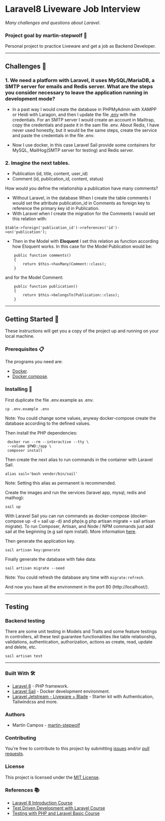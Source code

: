 # Laravel8 Liveware Job Interview

_Many challenges and questions about Laravel._

### Project goal by martin-stepwolf :goal_net:

Personal project to practice Liveware and get a job as Backend Developer.

---

## Challenges :star2:

### 1. We need a platform with Laravel, it uses MySQL/MariaDB, a SMTP server for emails and Redis server.  What are the steps you consider necessary to leave the application running in development mode?

- In a past way I would create the database in PHPMyAdmin with XAMPP or Heidi with Laragon, and then I update the file [.env](.env) with the credentials. For an SMTP server I would create an account in Mailtrap, copy the credentials and paste it in the sam file .env. About Redis, I have never used honestly, but it would be the same steps, create the service and paste the credentials in the file .env.

- Now I use docker, in this case Laravel Sail provide some containers for MySQL, MailHog(SMTP server for testing) and Redis server.

### 2. Imagine the next tables.

- Publication (id, title, content, user_id)
- Comment (id, publication_id, content, status)

How would you define the relationship a publication have many comments?

- Without Laravel, in the database When I create the table comments I would set the attribute publication_id in Comments as foreign key to reference the primary key id in Publication.
- With Laravel when I create the migration for the Comments I would set this relation with:
```
$table->foreign('publication_id')->references('id')->on('publication');
```

- Then in the Model with **Eloquent** I set this relation as function according how Eloquent works.
In this case for the Model Publication would be:
```
    public function comments() 
    {
        return $this->hasMany(Comment::class);
    }
```
and for the Model Comment:
```
    public function publication()
    {
        return $this->belongsTo(Publication::class);
    }
```

---

## Getting Started :rocket:

These instructions will get you a copy of the project up and running on your local machine.

### Prerequisites :clipboard:

The programs you need are:

-   [Docker](https://www.docker.com/get-started).
-   [Docker compose](https://docs.docker.com/compose/install/).

### Installing 🔧

First duplicate the file .env.example as .env.

```
cp .env.example .env
```

Note: You could change some values, anyway docker-compose create the database according to the defined values.

Then install the PHP dependencies:

```
 docker run --rm --interactive --tty \
 --volume $PWD:/app \
 composer install
```

Then create the next alias to run commands in the container with Laravel Sail.

```
alias sail='bash vendor/bin/sail'
```

Note: Setting this alias as permanent is recommended.  

Create the images and run the services (laravel app, mysql, redis and mailhog):

```
sail up
```

With Laravel Sail you can run commands as docker-compose (docker-compose up -d = sail up -d) and php(e.g php artisan migrate = sail artisan migrate). To run Composer, Artisan, and Node / NPM commands just add sail at the beginning (e.g sail npm install). More information [here](https://laravel.com/docs/8.x/sail).

Then generate the application key.

```
sail artisan key:generate
```

Finally generate the database with fake data:

```
sail artisan migrate --seed
```

Note: You could refresh the database any time with `migrate:refresh`.

And now you have all the environment in the port 80 (http://localhost/).

---

## Testing

### Backend testing

There are some unit testing in Models and Traits and some feature testings in controllers, all these test guarantee functionalities like table relationship, validations, authentication, authorization, actions as create, read, update and delete, etc. 

```
sail artisan test
```

---

### Built With 🛠️

-   [Laravel 8](https://laravel.com/docs/8.x/releases/) - PHP framework.
-   [Laravel Sail](https://laravel.com/docs/8.x/sail) - Docker development environment.
-   [Laravel Jetstream - Liveware + Blade](https://jetstream.laravel.com/2.x/introduction.html#livewire-blade) - Starter kit with Authentication, Tailwindcss and more.

### Authors

-   Martín Campos - [martin-stepwolf](https://github.com/martin-stepwolf)

### Contributing

You're free to contribute to this project by submitting [issues](https://github.com/martin-stepwolf/laravel8-api-quotes/issues) and/or [pull requests](https://github.com/martin-stepwolf/laravel8-api-quotes/pulls).

### License

This project is licensed under the [MIT License](https://choosealicense.com/licenses/mit/).

### References :books:

- [Laravel 8 Introduction Course](https://platzi.com/clases/intro-laravel/)
- [Test Driven Development with Laravel Course](https://platzi.com/clases/laravel-tdd/)
- [Testing with PHP and Laravel Basic Course](https://platzi.com/clases/laravel-testing/)
